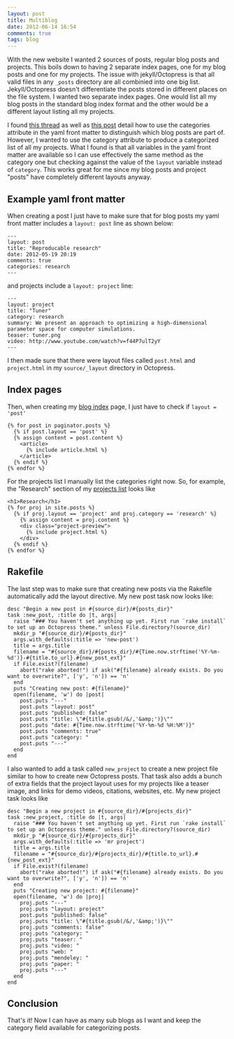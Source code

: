 ```yaml
---
layout: post
title: Multiblog
date: 2012-06-14 16:54
comments: true
tags: blog
---
```


With the new website I wanted 2 sources of posts, regular blog posts and
projects.  This boils down to having 2 separate index pages, one for my blog
posts and one for my projects.  The issue with jekyll/Octopress is that all
valid files in any `_posts` directory are all combinied into one big list.
Jekyll/Octopress doesn't differentiate the posts stored in different places on
the file system.  I wanted two separate index pages.  One would list all my
blog posts in the standard blog index format and the other would be a
different layout listing all my projects.

<!--more-->

I found [this thread](http://groups.google.com/group/jekyll-rb/browse_thread/thread/50a5f36fee313f29?pli=1)
as well as [this post](http://www.garron.me/blog/multi-blog-site-jekyll.html)
detail how to use the categories attribute in the yaml front matter to
distinguish which blog posts are part of. However, I wanted to use the
category attribute to produce a categorized list of all my projects.  What I
found is that all variables in the yaml front matter are available so I can
use effectively the same method as the category one but checking against the
value of the `layout` variable instead of `category`.  This works great for me
since my blog posts and project "posts" have completely different layouts
anyway.

## Example yaml front matter

When creating a post I just have to make sure that for blog posts my yaml
front matter includes a `layout: post` line as shown below:

```
---
layout: post
title: "Reproducable research"
date: 2012-05-19 20:19
comments: true
categories: research
---
```

and projects include a `layout: project` line:

```
---
layout: project
title: "Tuner"
category: research
summary: We present an approach to optimizing a high-dimensional parameter space for computer simulations.
teaser: tuner.png
video: http://www.youtube.com/watch?v=f44P7ulT2yY
---
```

I then made sure that there were layout files called `post.html` and
`project.html` in my `source/_layout` directory in Octopress.

## Index pages

Then, when creating my [blog index](/blog/) page, I just have to check
if `layout = 'post'`

```
{% for post in paginator.posts %}
  {% if post.layout == 'post' %}
  {% assign content = post.content %}
    <article>
      {% include article.html %}
    </article>
  {% endif %}
{% endfor %}
```

For the projects list I manually list the categories right now.  So, for
example, the "Research" section of my [projects list](/projects) looks like

```
<h1>Research</h1>
{% for proj in site.posts %}
  {% if proj.layout == 'project' and proj.category == 'research' %}
    {% assign content = proj.content %}
    <div class="project-preview">
      {% include project.html %}
    </div>
  {% endif %}
{% endfor %}
```

## Rakefile

The last step was to make sure that creating new posts via the Rakefile
automatically add the layout directive.  My new post task now looks like:

```
desc "Begin a new post in #{source_dir}/#{posts_dir}"
task :new_post, :title do |t, args|
  raise "### You haven't set anything up yet. First run `rake install` to set up an Octopress theme." unless File.directory?(source_dir)
  mkdir_p "#{source_dir}/#{posts_dir}"
  args.with_defaults(:title => 'new-post')
  title = args.title
  filename = "#{source_dir}/#{posts_dir}/#{Time.now.strftime('%Y-%m-%d')}-#{title.to_url}.#{new_post_ext}"
  if File.exist?(filename)
    abort("rake aborted!") if ask("#{filename} already exists. Do you want to overwrite?", ['y', 'n']) == 'n'
  end
  puts "Creating new post: #{filename}"
  open(filename, 'w') do |post|
    post.puts "---"
    post.puts "layout: post"
    post.puts "published: false"
    post.puts "title: \"#{title.gsub(/&/,'&amp;')}\""
    post.puts "date: #{Time.now.strftime('%Y-%m-%d %H:%M')}"
    post.puts "comments: true"
    post.puts "category: "
    post.puts "---"
  end
end
```

I also wanted to add a task called `new_project` to create a new project file
similar to how to create new Octopress posts.  That task also adds a bunch of
extra fields that the project layout uses for my projects like a teaser image,
and links for demo videos, citations, websites, etc.  My new project task
looks like

```
desc "Begin a new project in #{source_dir}/#{projects_dir}"
task :new_project, :title do |t, args|
  raise "### You haven't set anything up yet. First run `rake install` to set up an Octopress theme." unless File.directory?(source_dir)
  mkdir_p "#{source_dir}/#{projects_dir}"
  args.with_defaults(:title => 'mr project')
  title = args.title
  filename = "#{source_dir}/#{projects_dir}/#{title.to_url}.#{new_post_ext}"
  if File.exist?(filename)
    abort("rake aborted!") if ask("#{filename} already exists. Do you want to overwrite?", ['y', 'n']) == 'n'
  end
  puts "Creating new project: #{filename}"
  open(filename, 'w') do |proj|
    proj.puts "---"
    proj.puts "layout: project"
    post.puts "published: false"
    proj.puts "title: \"#{title.gsub(/&/,'&amp;')}\""
    proj.puts "comments: false"
    proj.puts "category: "
    proj.puts "teaser: "
    proj.puts "video: "
    proj.puts "web: "
    proj.puts "mendeley: "
    proj.puts "paper: "
    proj.puts "---"
  end
end
```

## Conclusion

That's it!  Now I can have as many sub blogs as I want and keep the
category field available for categorizing posts.
